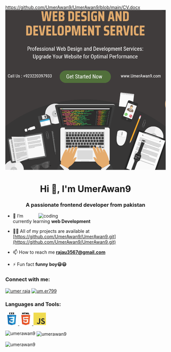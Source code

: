 https://github.com/UmerAwan9/UmerAwan9/blob/main/CV.docx
![logo](https://github.com/UmerAwan9/UmerAwan9/blob/main/20231214_170956_0000.png)
<h1 align="center">Hi 👋, I'm UmerAwan9</h1>
<h3 align="center">A passionate frontend developer from pakistan</h3>

<img align="right" alt="coding" width="400" src="https://media.giphy.com/media/ko7twHhomhk8E/giphy.gif">

- 🌱 I’m currently learning **web Development**

- 👨‍💻 All of my projects are available at [https://github.com/UmerAwan9/UmerAwan9.git](https://github.com/UmerAwan9/UmerAwan9.git)

- 📫 How to reach me **rajau3567@gmail.com**

- ⚡ Fun fact **funny boy😃😃**

<h3 align="left">Connect with me:</h3>
<p align="left">
<a href="https://linkedin.com/in/umer raja" target="blank"><img align="center" src="https://raw.githubusercontent.com/rahuldkjain/github-profile-readme-generator/master/src/images/icons/Social/linked-in-alt.svg" alt="umer raja" height="30" width="40" /></a>
<a href="https://instagram.com/um.er799" target="blank"><img align="center" src="https://raw.githubusercontent.com/rahuldkjain/github-profile-readme-generator/master/src/images/icons/Social/instagram.svg" alt="um.er799" height="30" width="40" /></a>
</p>

<h3 align="left">Languages and Tools:</h3>
<p align="left"> <a href="https://www.w3schools.com/css/" target="_blank" rel="noreferrer"> <img src="https://raw.githubusercontent.com/devicons/devicon/master/icons/css3/css3-original-wordmark.svg" alt="css3" width="40" height="40"/> </a> <a href="https://www.w3.org/html/" target="_blank" rel="noreferrer"> <img src="https://raw.githubusercontent.com/devicons/devicon/master/icons/html5/html5-original-wordmark.svg" alt="html5" width="40" height="40"/> </a> <a href="https://developer.mozilla.org/en-US/docs/Web/JavaScript" target="_blank" rel="noreferrer"> <img src="https://raw.githubusercontent.com/devicons/devicon/master/icons/javascript/javascript-original.svg" alt="javascript" width="40" height="40"/> </a> </p>

<p><img align="left" src="https://github-readme-stats.vercel.app/api/top-langs?username=umerawan9&show_icons=true&locale=en&layout=compact" alt="umerawan9" /></p>

<p>&nbsp;<img align="center" src="https://github-readme-stats.vercel.app/api?username=umerawan9&show_icons=true&locale=en" alt="umerawan9" /></p>

<p><img align="center" src="https://github-readme-streak-stats.herokuapp.com/?user=umerawan9&" alt="umerawan9" /></p>
